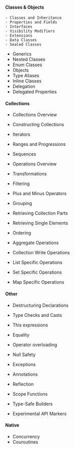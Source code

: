 #### Classes & Objects

	- Classes and Inheritance
	- Properties and Fields
	- Interfaces
	- Visibility Modifiers
	- Extensions
	- Data Classes
	- Sealed Classes

- Generics
- Nested Classes
- Enum Classes
- Objects
- Type Aliases
- Inline Classes
- Delegation
- Delegated Properties 

#### Collections

- Collections Overview
- Constructing Collections
- Iterators
- Ranges and Progressions
- Sequences

- Operations Overview
- Transformations
- Filtering
- Plus and Minus Operators
- Grouping
- Retrieving Collection Parts
- Retrieving Single Elements

- Ordering
- Aggregate Operations
- Collection Write Operations
- List Specific Operations
- Set Specific Operations
- Map Specific Operations 


#### Other

- Destructuring Declarations
- Type Checks and Casts
- This expressions
- Equality

- Operator overloading
- Null Safety
- Exceptions
- Annotations

- Reflection
- Scope Functions
- Type-Safe Builders
- Experimental API Markers 

#### Native

- Concurrency
- Couroutines


